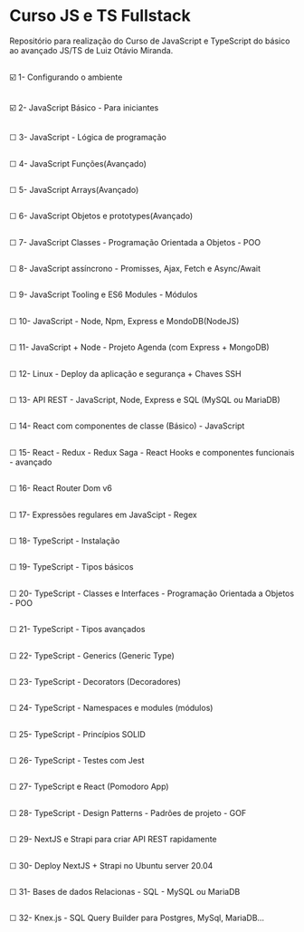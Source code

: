 # Curso JS e TS Fullstack

Repositório para realização do Curso de JavaScript e TypeScript do básico ao avançado JS/TS de Luiz Otávio Miranda.

##
☑️ 1- Configurando o ambiente

##
☑️ 2- JavaScript Básico - Para iniciantes

##
☐ 3- JavaScript - Lógica de programação

##
☐ 4- JavaScript Funções(Avançado)

##
☐ 5- JavaScript Arrays(Avançado)

##
☐ 6- JavaScript Objetos e prototypes(Avançado)

##
☐ 7- JavaScript Classes - Programação Orientada a Objetos - POO

##
☐ 8- JavaScript assíncrono - Promisses, Ajax, Fetch e Async/Await

##
☐ 9- JavaScript Tooling e ES6 Modules - Módulos

##
☐ 10- JavaScript - Node, Npm, Express e MondoDB(NodeJS)

##
☐ 11- JavaScript + Node - Projeto Agenda (com Express + MongoDB)

##
☐ 12- Linux - Deploy da aplicação e segurança + Chaves SSH

##
☐ 13- API REST - JavaScript, Node, Express e SQL (MySQL ou MariaDB)

##
☐ 14- React com componentes de classe (Básico) - JavaScript

##
☐ 15- React - Redux - Redux Saga - React Hooks e componentes funcionais - avançado

##
☐ 16- React Router Dom v6

##
☐ 17- Expressões regulares em JavaScipt - Regex

##
☐ 18- TypeScript - Instalação

##
☐ 19- TypeScript - Tipos básicos

##
☐ 20- TypeScript - Classes e Interfaces - Programação Orientada a Objetos - POO

##
☐ 21- TypeScript - Tipos avançados

##
☐ 22- TypeScript - Generics (Generic Type)

##
☐ 23- TypeScript - Decorators (Decoradores)

##
☐ 24- TypeScript - Namespaces e modules (módulos)

##
☐ 25- TypeScript - Princípios SOLID

##
☐ 26- TypeScript - Testes com Jest

##
☐ 27- TypeScript e React (Pomodoro App)

##
☐ 28- TypeScript - Design Patterns - Padrões de projeto - GOF

##
☐ 29- NextJS e Strapi para criar API REST rapidamente

##
☐ 30- Deploy NextJS + Strapi no Ubuntu server 20.04

##
☐ 31- Bases de dados Relacionas - SQL - MySQL ou MariaDB

##
☐ 32- Knex.js - SQL Query Builder para Postgres, MySql, MariaDB...